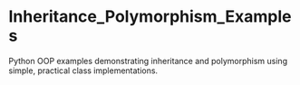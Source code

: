 # Inheritance_Polymorphism_Examples
Python OOP examples demonstrating inheritance and polymorphism using simple, practical class implementations.
